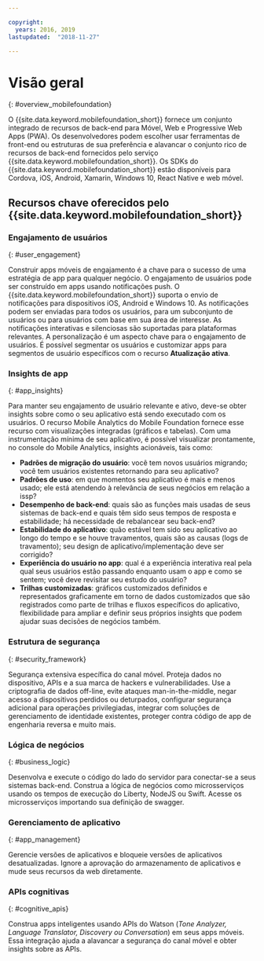 ```yaml
---

copyright:
  years: 2016, 2019
lastupdated:  "2018-11-27"

---
```


#	Visão geral
{: #overview_mobilefoundation}

O {{site.data.keyword.mobilefoundation_short}} fornece um conjunto integrado de recursos de back-end para Móvel, Web e Progressive Web Apps (PWA). Os desenvolvedores podem escolher usar ferramentas de front-end ou estruturas de sua preferência e alavancar o conjunto rico de recursos de back-end fornecidos pelo serviço {{site.data.keyword.mobilefoundation_short}}. Os SDKs do {{site.data.keyword.mobilefoundation_short}} estão disponíveis para Cordova, iOS, Android, Xamarin, Windows 10, React Native e web móvel. 

## Recursos chave oferecidos pelo {{site.data.keyword.mobilefoundation_short}}

### Engajamento de usuários
{: #user_engagement}

Construir apps móveis de engajamento é a chave para o sucesso de uma estratégia de app para qualquer negócio. O engajamento de usuários pode ser construído em apps usando notificações push. O {{site.data.keyword.mobilefoundation_short}} suporta o envio de notificações para dispositivos iOS, Android e Windows 10. As notificações podem ser enviadas para todos os usuários, para um subconjunto de usuários ou para usuários com base em sua área de interesse. As notificações interativas e silenciosas são suportadas para plataformas relevantes. A personalização é um aspecto chave para o engajamento de usuários. É possível segmentar os usuários e customizar apps para segmentos de usuário específicos com o recurso **Atualização ativa**.

###  Insights de app
{: #app_insights}

Para manter seu engajamento de usuário relevante e ativo, deve-se obter insights sobre como o seu aplicativo está sendo executado com os usuários. O recurso Mobile Analytics do Mobile Foundation fornece esse recurso com visualizações integradas (gráficos e tabelas).  Com uma instrumentação mínima de seu aplicativo, é possível visualizar prontamente, no console do Mobile Analytics, insights acionáveis, tais como:
- **Padrões de migração do usuário**: você tem novos usuários migrando; você tem usuários existentes retornando para seu aplicativo?
- **Padrões de uso**: em que momentos seu aplicativo é mais e menos usado; ele está atendendo à relevância de seus negócios em relação a issp?
- **Desempenho de back-end**: quais são as funções mais usadas de seus sistemas de back-end e quais têm sido seus tempos de resposta e estabilidade; há necessidade de rebalancear seu back-end?
- **Estabilidade do aplicativo**: quão estável tem sido seu aplicativo ao longo do tempo e se houve travamentos, quais são as causas (logs de travamento); seu design de aplicativo/implementação deve ser corrigido?
- **Experiência do usuário no app**: qual é a experiência interativa real pela qual seus usuários estão passando enquanto usam o app e como se sentem; você deve revisitar seu estudo do usuário?
- **Trilhas customizadas**: gráficos customizados definidos e representados graficamente em torno de dados customizados que são registrados como parte de trilhas e fluxos específicos do aplicativo, flexibilidade para ampliar e definir seus próprios insights que podem ajudar suas decisões de negócios também.

###  Estrutura de segurança
{: #security_framework}

Segurança extensiva específica do canal móvel. Proteja dados no dispositivo, APIs e a sua marca de hackers e vulnerabilidades. Use a criptografia de dados off-line, evite ataques man-in-the-middle, negar acesso a dispositivos perdidos ou deturpados, configurar segurança adicional para operações privilegiadas, integrar com soluções de gerenciamento de identidade existentes, proteger contra código de app de engenharia reversa e muito mais.

###  Lógica de negócios
{: #business_logic}

Desenvolva e execute o código do lado do servidor para conectar-se a seus sistemas back-end. Construa a lógica de negócios como microsserviços usando os tempos de execução do Liberty, NodeJS ou Swift. Acesse os microsserviços importando sua definição de swagger.

###  Gerenciamento de aplicativo
{:  #app_management}

Gerencie versões de aplicativos e bloqueie versões de aplicativos desatualizadas. Ignore a aprovação do armazenamento de aplicativos e mude seus recursos da web diretamente.

###  APIs cognitivas
{:  #cognitive_apis}

Construa apps inteligentes usando APIs do Watson (*Tone Analyzer, Language Translator, Discovery ou Conversation*) em seus apps móveis. Essa integração ajuda a alavancar a segurança do canal móvel e obter insights sobre as APIs.

